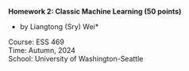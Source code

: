 **Homework 2: Classic Machine Learning (50 points)** <br>
* by Liangtong (Sry) Wei* <br>

Course: ESS 469 <br>
Time: Autumn, 2024 <br>
School: University of Washington-Seattle <br>
